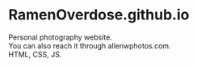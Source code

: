 # RamenOverdose.github.io

Personal photography website.  
You can also reach it through allenwphotos.com.  
HTML, CSS, JS.  
